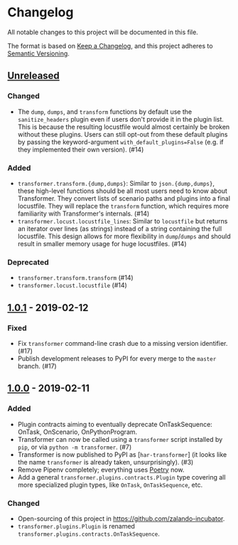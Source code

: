 # Changelog

All notable changes to this project will be documented in this file.

The format is based on [Keep a Changelog](https://keepachangelog.com/en/1.0.0/),
and this project adheres to [Semantic Versioning](https://semver.org/spec/v2.0.0.html).

## [Unreleased][]

### Changed

  - The `dump`, `dumps`, and `transform` functions by default use the
  `sanitize_headers` plugin even if users don't provide it in the plugin list.
  This is because the resulting locustfile would almost certainly be broken
  without these plugins. Users can still opt-out from these default plugins
  by passing the keyword-argument `with_default_plugins=False` (e.g. if they
  implemented their own version). (#14)

### Added

  - `transformer.transform.{dump,dumps}`: Similar to `json.{dump,dumps}`, these
  high-level functions should be all most users need to know about Transformer.
  They convert lists of scenario paths and plugins into a final locustfile.
  They will replace the `transform` function, which requires more familiarity
  with Transformer's internals. (#14)
  - `transformer.locust.locustfile_lines`: Similar to `locustfile` but returns
  an iterator over lines (as strings) instead of a string containing the full
  locustfile. This design allows for more flexibility in `dump`/`dumps` and
  should result in smaller memory usage for huge locustfiles. (#14)

### Deprecated

  - `transformer.transform.transform` (#14)
  - `transformer.locust.locustfile` (#14)

## [1.0.1] - 2019-02-12

### Fixed

  - Fix `transformer` command-line crash due to a missing version identifier. (#17)
  - Publish development releases to PyPI for every merge to the `master` branch. (#17)

## [1.0.0] - 2019-02-11

### Added

  - Plugin contracts aiming to eventually deprecate OnTaskSequence:
  OnTask, OnScenario, OnPythonProgram.
  - Transformer can now be called using a `transformer` script installed by
  `pip`, or via `python -m transformer`. (#7)
  - Transformer is now published to PyPI as [`har-transformer`] (it looks like
  the name `transformer` is already taken, unsurprisingly). (#3)
  - Remove Pipenv completely; everything uses [Poetry] now.
  - Add a general `transformer.plugins.contracts.Plugin` type covering all more
  specialized plugin types, like `OnTask`, `OnTaskSequence`, etc.

[har-transformer]: https://pypi.org/project/har-transformer
[Poetry]: https://github.com/sdispater/poetry

### Changed

  - Open-sourcing of this project in https://github.com/zalando-incubator.
  - `transformer.plugins.Plugin` is renamed
  `transformer.plugins.contracts.OnTaskSequence`.

[Unreleased]: https://github.com/zalando-incubator/transformer/compare/v1.0.1...HEAD
[1.0.1]: https://github.com/zalando-incubator/transformer/compare/v1.0.0...v1.0.1
[1.0.0]: https://github.com/zalando-incubator/transformer/compare/f842c4163e037dc345eaf1992187f58126b7d909...v1.0.0
